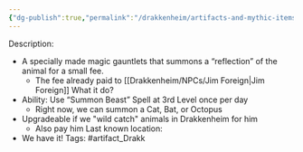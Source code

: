 ```yaml
---
{"dg-publish":true,"permalink":"/drakkenheim/artifacts-and-mythic-items/handler-s-gauntlet/"}
---
```


Description:
- A specially made magic gauntlets that summons a “reflection” of the animal for a small fee.
	- The fee already paid to [[Drakkenheim/NPCs/Jim Foreign\|Jim Foreign]]
What it do?
- Ability: Use “Summon Beast” Spell at 3rd Level once per day
	- Right now, we can summon a Cat, Bat, or Octopus
- Upgradeable if we "wild catch" animals in Drakkenheim for him
	- Also pay him
Last known location:
- We have it!
Tags: #artifact_Drakk 
